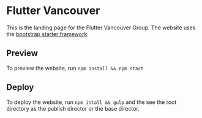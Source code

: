 # Flutter Vancouver

This is the landing page for the Flutter Vancouver Group. The website uses the [bootstrap starter framework](https://startbootstrap.com/template-overviews/scrolling-nav/)


## Preview

To preview the website, run ```npm install && npm start```

## Deploy

To deploy the website, run ```npm intall && gulp``` and the see the root directory as the publish director or the base director.
